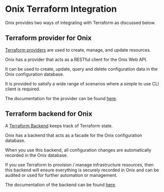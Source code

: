 # Onix Terraform Integration

Onix provides two ways of integrating with Terraform as discussed below.

## Terraform provider for Onix

[Terraform providers](https://www.terraform.io/docs/providers/index.html) are used to create, manage, and update resources.

Onix has a provider that acts as a RESTful client for the Onix Web API.

It can be used to create, update, query and delete configuration data in the Onix configuration database.

It is provided to satisfy a wide range of scenarios where a simple to use CLI client is required.

The documentation for the provider can be found [here](provider/readme.md).

## Terraform backend for Onix

A [Terraform Backend](https://www.terraform.io/docs/backends/index.html) keeps track of Terraform state.

Onix has a backend that acts as a facade for the Onix configuration database.

When you use this backend, all configuration changes are automatically recorded in the Onix database.

If you use Terraform to provision / manage infrastructure resources, then this backend will ensure everything is
securely recorded in Onix and can be audited or used for further automation or management.

The documentation of the backend can be found [here](backend/readme.md).

